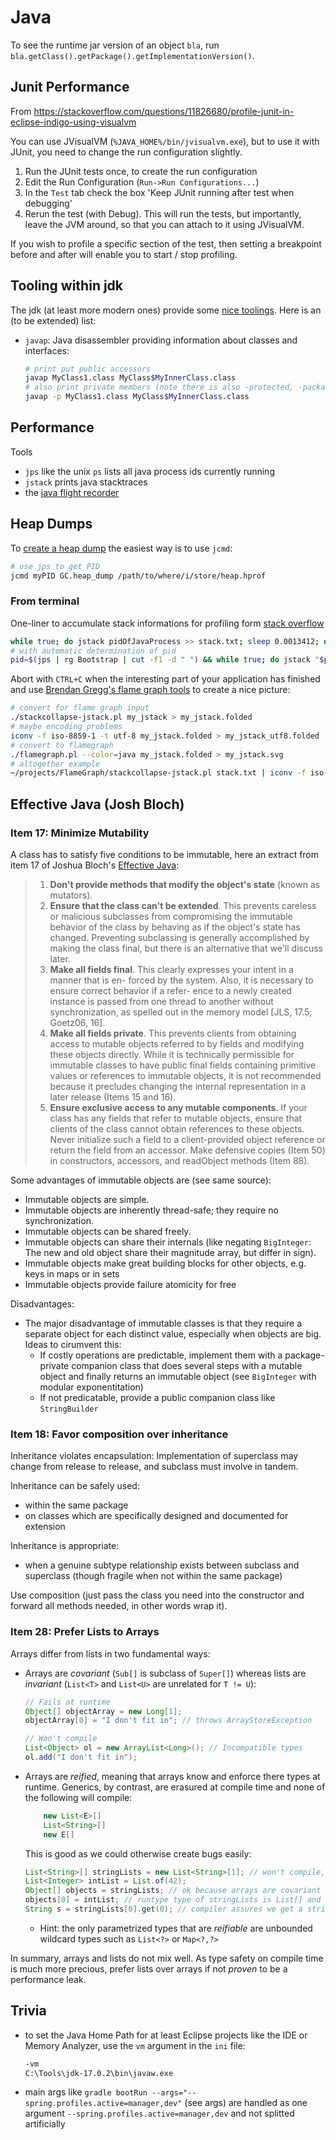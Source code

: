 # Java

To see the runtime jar version of an object `bla`, run `bla.getClass().getPackage().getImplementationVersion()`.

## Junit Performance

From <https://stackoverflow.com/questions/11826680/profile-junit-in-eclipse-indigo-using-visualvm>

You can use JVisualVM (`%JAVA_HOME%/bin/jvisualvm.exe`), but to use it with JUnit, you need to change the run configuration slightly.

1. Run the JUnit tests once, to create the run configuration
2. Edit the Run Configuration (`Run->Run Configurations...`)
3. In the `Test` tab check the box 'Keep JUnit running after test when debugging'
4. Rerun the test (with Debug). This will run the tests, but importantly, leave the JVM around, so that you can attach to it using JVisualVM.

If you wish to profile a specific section of the test, then setting a breakpoint before and after will enable you to start / stop profiling.

## Tooling within jdk

The jdk (at least more modern ones) provide some [nice toolings](https://docs.oracle.com/en/java/javase/17/docs/specs/man/index.html).
Here is an (to be extended) list:

- `javap`: Java disassembler providing information about classes and interfaces:

    ```bash
    # print put public accessors
    javap MyClass1.class MyClass$MyInnerClass.class
    # also print private members (note there is also -protected, -package, -verbose etc.)
    javap -p MyClass1.class MyClass$MyInnerClass.class
    ```

## Performance

Tools

- `jps` like the unix `ps` lists all java process ids currently running
- `jstack` prints java stacktraces
- the [java flight recorder](https://docs.oracle.com/javacomponents/jmc-5-4/jfr-runtime-guide/about.htm#JFRUH171)

## Heap Dumps

To [create a heap dump](https://www.baeldung.com/java-heap-dump-capture) the easiest way is to use `jcmd`:

```bash
# use jps to get PID
jcmd myPID GC.heap_dump /path/to/where/i/store/heap.hprof
```

### From terminal

One-liner  to accumulate stack informations for profiling form [stack overflow](https://stackoverflow.com/questions/27228972/how-to-get-java-profiling-dump-for-creating-flame-graphs-on-the-mac)

```bash
while true; do jstack pidOfJavaProcess >> stack.txt; sleep 0.0013412; done
# with automatic determination of pid
pid=$(jps | rg Bootstrap | cut -f1 -d " ") && while true; do jstack "$pid" >> ~/perf/iwl_stack.txt; sleep 0.013412; done
```

Abort with `CTRL+C` when the interesting part of your application has finished and use [Brendan Gregg's flame graph tools](https://github.com/brendangregg/FlameGraph) to create a nice picture:

```bash
# convert for flame graph input
./stackcollapse-jstack.pl my_jstack > my_jstack.folded
# maybe encoding problems
iconv -f iso-8859-1 -t utf-8 my_jstack.folded > my_jstack_utf8.folded
# convert to flamegraph
./flamegraph.pl --color=java my_jstack.folded > my_jstack.svg
# altogether example
~/projects/FlameGraph/stackcollapse-jstack.pl stack.txt | iconv -f iso-8859-1 -t utf-8 > stack.folded && ~/projects/FlameGraph/flamegraph.pl --color=java stack.folded > stack.svg
```

## Effective Java (Josh Bloch)

### Item 17: Minimize Mutability

A class has to satisfy five conditions to be immutable, here an extract from item 17 of Joshua Bloch's [Effective Java](https://www.oreilly.com/library/view/effective-java-3rd/9780134686097/):

> 1. **Don't provide methods that modify the object's state** (known as mutators).
> 2. **Ensure that the class can't be extended**. This prevents careless or malicious
> subclasses from compromising the immutable behavior of the class by
> behaving as if the object's state has changed. Preventing subclassing is
> generally accomplished by making the class final, but there is an alternative
> that we'll discuss later.
> 3. **Make all fields final**. This clearly expresses your intent in a manner that is en-
> forced by the system. Also, it is necessary to ensure correct behavior if a refer-
> ence to a newly created instance is passed from one thread to another without
> synchronization, as spelled out in the memory model [JLS, 17.5; Goetz06, 16].
> 4. **Make all fields private**. This prevents clients from obtaining access to
> mutable objects referred to by fields and modifying these objects directly.
> While it is technically permissible for immutable classes to have public final
> fields containing primitive values or references to immutable objects, it is not
> recommended because it precludes changing the internal representation in a
> later release (Items 15 and 16).
> 5. **Ensure exclusive access to any mutable components**. If your class has any
> fields that refer to mutable objects, ensure that clients of the class cannot obtain
> references to these objects. Never initialize such a field to a client-provided
> object reference or return the field from an accessor. Make defensive copies
> (Item 50) in constructors, accessors, and readObject methods (Item 88).

Some advantages of immutable objects are (see same source):

- Immutable objects are simple.
- Immutable objects are inherently thread-safe; they require no synchronization.
- Immutable objects can be shared freely.
- Immutable objects can share their internals (like negating `BigInteger`: The new and old object share their magnitude array, but differ in sign).
- Immutable objects make great building blocks for other objects, e.g. keys in maps or in sets
- Immutable objects provide failure atomicity for free

Disadvantages:

- The major disadvantage of immutable classes is that they require a separate object for each distinct value, especially when objects are big. Ideas to cirumvent this:
  - If costly operations are predictable, implement them with a package-private companion class that does several steps with a mutable object and finally returns an immutable object (see `BigInteger` with modular exponentitation)
  - If not predicatable, provide a public companion class like `StringBuilder`

### Item 18: Favor composition over inheritance

Inheritance violates encapsulation: Implementation of superclass may change from release to release, and subclass must involve in tandem.

Inheritance can be safely used:

- within the same package
- on classes which are specifically designed and documented for extension

Inheritance is appropriate:

- when a genuine subtype relationship exists between subclass and superclass (though fragile when not within the same package)

Use composition (just pass the class you need into the constructor and forward all methods needed, in other words wrap it).

### Item 28: Prefer Lists to Arrays

Arrays differ from lists in two fundamental ways:

- Arrays are *covariant* (`Sub[]` is subclass of `Super[]`) whereas lists are *invariant* (`List<T>` and `List<U>` are unrelated for `T != U`):

    ```java
    // Fails at runtime
    Object[] objectArray = new Long[1];
    objectArray[0] = "I don't fit in"; // throws ArrayStoreException

    // Won't compile
    List<Object> ol = new ArrayList<Long>(); // Incompatible types
    ol.add("I don't fit in");
    ```

- Arrays are *reified*, meaning that arrays know and enforce there types at runtime.
    Generics, by contrast, are erasured at compile time and none of the following will compile:

    ```java
        new List<E>[]
        List<String>[]
        new E[]
    ```

    This is good as we could otherwise create bugs easily:

    ```java
    List<String>[] stringLists = new List<String>[1]; // won't compile, but assume
    List<Integer> intList = List.of(42);
    Object[] objects = stringLists; // ok because arrays are covariant
    objects[0] = intList; // runtype type of stringLists is List[] and of intList is List due to type erasure, so perfectly fine
    String s = stringLists[0].get(0); // compiler assures we get a string, but it is an Integer!
    ```

  - Hint: the only parametrized types that are *reifiable* are unbounded wildcard types such as `List<?>` or `Map<?,?>`

In summary, arrays and lists do not mix well. As type safety on compile time is much more precious, prefer lists over arrays if not *proven* to be a performance leak.

## Trivia

- to set the Java Home Path for at least Eclipse projects like the IDE or Memory Analyzer, use the `vm` argument in the `ini` file:

    ```bash
    -vm
    C:\Tools\jdk-17.0.2\bin\javaw.exe
    ```

- main args like `gradle bootRun --args="--spring.profiles.active=manager,dev"` (see args) are handled as one argument `--spring.profiles.active=manager,dev` and not splitted artificially
